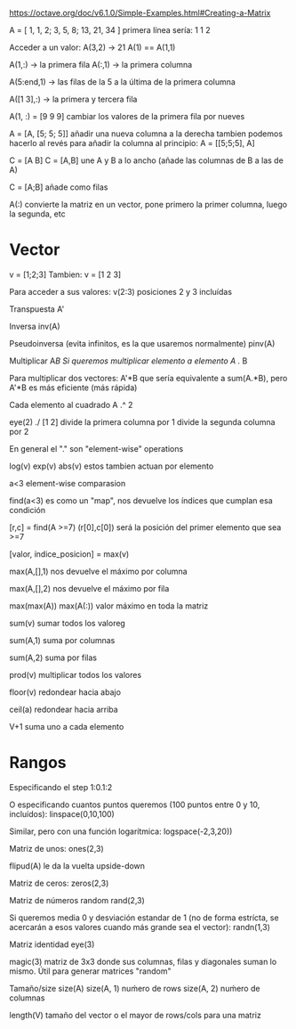 https://octave.org/doc/v6.1.0/Simple-Examples.html#Creating-a-Matrix

A = [ 1, 1, 2; 3, 5, 8; 13, 21, 34 ]
primera línea sería: 1 1 2

Acceder a un valor:
A(3,2) -> 21
A(1) == A(1,1)

A(1,:) -> la primera fila
A(:,1) -> la primera columna

A(5:end,1) -> las filas de la 5 a la última de la primera columna

A([1 3],:) -> la primera y tercera fila

A(1, :) = [9 9 9]
  cambiar los valores de la primera fila por nueves

A = [A, [5; 5; 5]]
  añadir una nueva columna a la derecha
  tambien podemos hacerlo al revés para añadir la columna al principio: A = [[5;5;5], A]

C = [A B]
C = [A,B]
  une A y B a lo ancho (añade las columnas de B a las de A)

C = [A;B]
  añade como filas

A(:)
  convierte la matriz en un vector, pone primero la primer columna, luego la segunda, etc

# Vector
v = [1;2;3]
Tambien:
v = [1
2
3]

Para acceder a sus valores:
v(2:3)
  posiciones 2 y 3 incluídas



Transpuesta
A'

Inversa
inv(A)

Pseudoinversa (evita infinitos, es la que usaremos normalmente)
pinv(A)

Multiplicar
A*B
Si queremos multiplicar elemento a elemento
A .* B

Para multiplicar dos vectores:
A'*B
que sería equivalente a sum(A.*B), pero A'*B es más eficiente (más rápida)



Cada elemento al cuadrado
A .^ 2

eye(2) ./ [1 2]
  divide la primera columna por 1
  divide la segunda columna por 2

En general el "." son "element-wise" operations


log(v)
exp(v)
abs(v)
  estos tambien actuan por elemento

a<3
  element-wise comparasion

find(a<3)
  es como un "map", nos devuelve los índices que cumplan esa condición

[r,c] = find(A >=7)
  (r[0],c[0]) será la posición del primer elemento que sea >=7

[valor, índice_posicion] = max(v)

max(A,[],1)
  nos devuelve el máximo por columna

max(A,[],2)
  nos devuelve el máximo por fila

max(max(A))
max(A(:))
  valor máximo en toda la matriz

sum(v)
  sumar todos los valoreg

sum(A,1)
  suma por columnas

sum(A,2)
  suma por filas

prod(v)
  multiplicar todos los valores

floor(v)
  redondear hacia abajo

ceil(a)
  redondear hacia arriba



V+1
  suma uno a cada elemento


# Rangos
Especificando el step
1:0.1:2

O especificando cuantos puntos queremos (100 puntos entre 0 y 10, incluídos):
linspace(0,10,100)

Similar, pero con una función logarítmica:
logspace(-2,3,20))




Matriz de unos:
ones(2,3)

flipud(A)
  le da la vuelta upside-down

Matriz de ceros:
zeros(2,3)

Matriz de números random
rand(2,3)

Si queremos media 0 y desviación estandar de 1 (no de forma estrícta, se acercarán a esos valores cuando más grande sea el vector):
randn(1,3)

Matriz identidad
eye(3)

magic(3)
  matriz de 3x3 donde sus columnas, filas y diagonales suman lo mismo. Útil para generar matrices "random"

Tamaño/size
size(A)
size(A, 1)
  nuḿero de rows
size(A, 2)
  nuḿero de columnas

length(V)
  tamaño del vector
  o el mayor de rows/cols para una matriz
